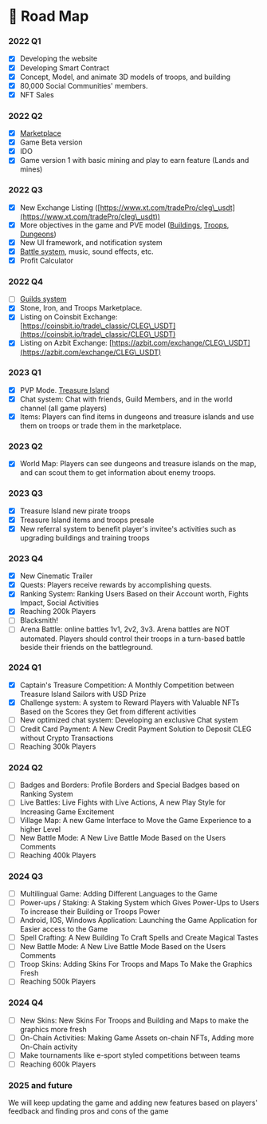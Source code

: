 # 📜 Road Map

### 2022 Q1

* [x] Developing the website
* [x] Developing Smart Contract
* [x] Concept, Model, and animate 3D models of troops, and building
* [x] 80,000 Social Communities' members.
* [x] NFT Sales

### 2022 Q2

* [x] [Marketplace](../guides/marketplace.md)
* [x] Game Beta version
* [x] IDO
* [x] Game version 1 with basic mining and play to earn feature (Lands and mines)

### 2022 Q3

* [x] New Exchange Listing ([https://www.xt.com/tradePro/cleg\_usdt](https://www.xt.com/tradePro/cleg\_usdt))
* [x] More objectives in the game and PVE model ([Buildings](../guides/buildings.md), [Troops](../guides/heroes.md), [Dungeons](../guides/adventures.md#dungeons))
* [x] New UI framework, and notification system
* [x] [Battle system](../guides/battles.md), music, sound effects, etc.
* [x] Profit Calculator

### 2022 Q4

* [ ] [Guilds system](../guides/guilds.md)
* [x] Stone, Iron, and Troops Marketplace.
* [x] Listing on Coinsbit Exchange: [https://coinsbit.io/trade\_classic/CLEG\_USDT](https://coinsbit.io/trade\_classic/CLEG\_USDT)
* [x] Listing on Azbit Exchange: [https://azbit.com/exchange/CLEG\_USDT](https://azbit.com/exchange/CLEG\_USDT)

### 2023 Q1

* [x] PVP Mode. [Treasure Island](../guides/adventures.md#treasure-island)
* [x] Chat system: Chat with friends, Guild Members, and in the world channel (all game players)
* [x] Items: Players can find items in dungeons and treasure islands and use them on troops or trade them in the marketplace.

### 2023 Q2

* [x] World Map: Players can see dungeons and treasure islands on the map, and can scout them to get information about enemy troops.

### 2023 Q3

* [x] Treasure Island new pirate troops
* [x] Treasure Island items and troops presale
* [x] New referral system to benefit player's invitee's activities such as upgrading buildings and training troops

### 2023 Q4

* [x] New Cinematic Trailer
* [x] Quests: Players receive rewards by accomplishing quests.
* [x] Ranking System: Ranking Users Based on their Account worth, Fights Impact, Social Activities
* [x] Reaching 200k Players
* [ ] Blacksmith!
* [ ] Arena Battle: online battles 1v1, 2v2, 3v3. Arena battles are NOT automated. Players should control their troops in a turn-based battle beside their friends on the battleground.

### 2024 Q1

* [x] Captain's Treasure Competition: A Monthly Competition between Treasure Island Sailors with USD Prize
* [x] Challenge system: A system to Reward Players with Valuable NFTs Based on the Scores they Get from different activities
* [ ] New optimized chat system: Developing an exclusive Chat system
* [ ] Credit Card Payment: A New Credit Payment Solution to Deposit CLEG without Crypto Transactions
* [ ] Reaching 300k Players

### 2024 Q2

* [ ] Badges and Borders: Profile Borders and Special Badges based on Ranking System
* [ ] Live Battles: Live Fights with Live Actions, A new Play Style for Increasing Game Excitement
* [ ] Village Map: A new Game Interface to Move the Game Experience to a higher Level
* [ ] New Battle Mode: A New Live Battle Mode Based on the Users Comments
* [ ] Reaching 400k Players

### 2024 Q3

* [ ] Multilingual Game: Adding Different Languages to the Game&#x20;
* [ ] Power-ups / Staking: A Staking System which Gives Power-Ups to Users To increase their Building or Troops Power
* [ ] Android, IOS, Windows Application: Launching the Game Application for Easier access to the Game
* [ ] Spell Crafting: A New Building To Craft Spells and Create Magical Tastes
* [ ] New Battle Mode: A New Live Battle Mode Based on the Users Comments
* [ ] Troop Skins: Adding Skins For Troops and Maps To Make the Graphics Fresh
* [ ] Reaching 500k Players

### 2024 Q4

* [ ] New Skins: New Skins For Troops and Building and Maps to make the graphics more fresh
* [ ] On-Chain Activities: Making Game Assets on-chain NFTs, Adding more On-Chain activity
* [ ] Make tournaments like e-sport styled competitions between teams
* [ ] Reaching 600k Players

### 2025 and future

We will keep updating the game and adding new features based on players' feedback and finding pros and cons of the game

